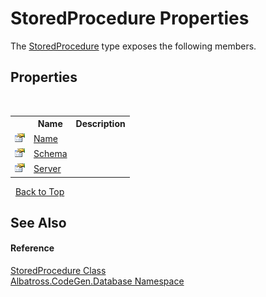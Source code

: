 # StoredProcedure Properties
 

The <a href="c4b6d540-b4e2-1350-a156-93cbd470ffdf">StoredProcedure</a> type exposes the following members.


## Properties
&nbsp;<table><tr><th></th><th>Name</th><th>Description</th></tr><tr><td>![Public property](media/pubproperty.gif "Public property")</td><td><a href="6c86bacd-aa85-2197-d4de-0edb9e5cef19">Name</a></td><td /></tr><tr><td>![Public property](media/pubproperty.gif "Public property")</td><td><a href="df42a177-0a02-b838-c46e-5477df2b0939">Schema</a></td><td /></tr><tr><td>![Public property](media/pubproperty.gif "Public property")</td><td><a href="4d916855-aef5-432c-87e0-5f7480f2f940">Server</a></td><td /></tr></table>&nbsp;
<a href="#storedprocedure-properties">Back to Top</a>

## See Also


#### Reference
<a href="c4b6d540-b4e2-1350-a156-93cbd470ffdf">StoredProcedure Class</a><br /><a href="bdf46154-2f7c-d3c3-6413-8c6484d341a9">Albatross.CodeGen.Database Namespace</a><br />
